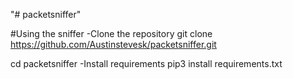 "# packetsniffer" 

#Using the sniffer
-Clone the repository
git clone https://github.com/Austinstevesk/packetsniffer.git

cd packetsniffer
-Install requirements
pip3 install requirements.txt

